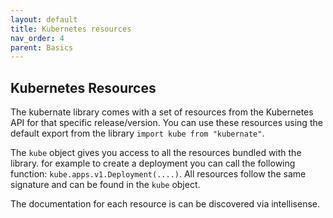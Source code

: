 ```yaml
---
layout: default
title: Kubernetes resources
nav_order: 4
parent: Basics
---
```


## Kubernetes Resources

The kubernate library comes with a set of resources from the Kubernetes API for that specific release/version. You can use these resources using the default export from the library `import kube from "kubernate"`.

The `kube` object gives you access to all the resources bundled with the library. for example to create a deployment you can call the following function: `kube.apps.v1.Deployment(....)`. All resources follow the same signature and can be found in the `kube` object.

The documentation for each resource is can be discovered via intellisense.

